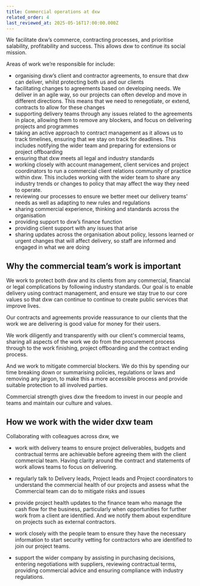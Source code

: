 ```yaml
---
title: Commercial operations at dxw
related_order: 4
last_reviewed_at: 2025-05-16T17:00:00.000Z
---
```


We facilitate dxw’s commerce, contracting processes, and prioritise salability, profitability and success. This allows dxw to continue its social mission.

Areas of work we’re responsible for include:

* organising dxw’s client and contractor agreements, to ensure that dxw can deliver, whilst protecting both us and our clients
* facilitating changes to agreements based on developing needs. We deliver in an agile way, so our projects can often develop and move in different directions. This means that we need to renegotiate, or extend, contracts to allow for these changes
* supporting delivery teams through any issues related to the agreements in place, allowing them to remove any blockers, and focus on delivering projects and programmes
* taking an active approach to contract management as it allows us to track timelines, ensuring that we stay on track for deadlines. This includes notifying the wider team and preparing for extensions or project offboarding
* ensuring that dxw meets all legal and industry standards
* working closely with account management, client services and project coordinators to run a commercial client relations community of practice within dxw. This includes working with the wider team to share any industry trends or changes to policy that may affect the way they need to operate.
* reviewing our processes to ensure we better meet our delivery teams' needs as well as adapting to new rules and regulations
* sharing commercial experience, thinking and standards across the organisation
* providing support to dxw’s finance function
* providing client support with any issues that arise
* sharing updates across the organisation about policy, lessons learned or urgent changes that will affect delivery, so staff are informed and engaged in what we are doing

## Why the commercial team’s work is important

We work to protect both dxw and its clients from any commercial, financial or legal complications by following industry standards. Our goal is to enable delivery using contract management, and ensure we stay true to our core values so that dxw can continue to continue to create public services that improve lives.

Our contracts and agreements provide reassurance to our clients that the work we are delivering is good value for money for their users.

We work diligently and transparently with our client's commercial teams, sharing all aspects of the work we do from the procurement process through to the work finishing, project offboarding and the contract ending process.

And we work to mitigate commercial blockers. We do this by spending our time breaking down or summarising policies, regulations or laws and removing any jargon, to make this a more accessible process and provide suitable protection to all involved parties.

Commercial strength gives dxw the freedom to invest in our people and teams and maintain our culture and values.

## How we work with the wider dxw team

Collaborating with colleagues across dxw, we

* work with delivery teams to ensure project deliverables, budgets and contractual terms are achievable before agreeing them with the client commercial team. Having clarity around the contract and statements of work allows teams to focus on delivering.

* regularly talk to Delivery leads, Project leads and Project coordinators to understand the commercial health of our projects and assess what the Commercial team can do to mitigate risks and issues

* provide project health updates to the finance team who manage the cash flow for the business, particularly when opportunities for further work from a client are identified. And we notify them about expenditure on projects such as external contractors.

* work closely with the people team to ensure they have the necessary information to start security vetting for contractors who are identified to join our project teams.

* support the wider company by assisting in purchasing decisions, entering negotiations with suppliers, reviewing contractual terms, providing commercial advice and ensuring compliance with industry regulations.
